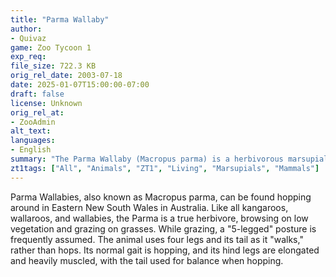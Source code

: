 ```yaml
---
title: "Parma Wallaby"
author: 
- Quivaz
game: Zoo Tycoon 1
exp_req:
file_size: 722.3 KB
orig_rel_date: 2003-07-18
date: 2025-01-07T15:00:00-07:00
draft: false
license: Unknown
orig_rel_at: 
- ZooAdmin
alt_text: 
languages:
- English
summary: "The Parma Wallaby (Macropus parma) is a herbivorous marsupial found in Eastern New South Wales, Australia, known for its hopping gait and use of a '5-legged' posture when grazing."
zt1tags: ["All", "Animals", "ZT1", "Living", "Marsupials", "Mammals"]
---
```


Parma Wallabies, also known as Macropus parma, can be found hopping around in Eastern New South Wales in Australia. Like all kangaroos, wallaroos, and wallabies, the Parma is a true herbivore, browsing on low vegetation and grazing on grasses. While grazing, a "5-legged" posture is frequently assumed. The animal uses four legs and its tail as it "walks," rather than hops. Its normal gait is hopping, and its hind legs are elongated and heavily muscled, with the tail used for balance when hopping.
